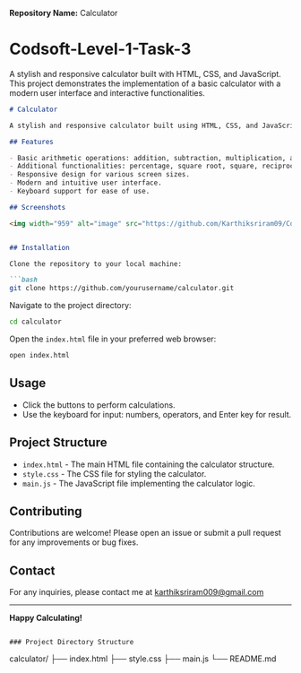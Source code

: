 **Repository Name:** Calculator
# Codsoft-Level-1-Task-3
A stylish and responsive calculator built with HTML, CSS, and JavaScript. This project demonstrates the implementation of a basic calculator with a modern user interface and interactive functionalities.

```markdown
# Calculator

A stylish and responsive calculator built using HTML, CSS, and JavaScript. This project showcases a functional calculator with a modern user interface, featuring basic arithmetic operations and additional functionalities such as square roots and percentage calculations.

## Features

- Basic arithmetic operations: addition, subtraction, multiplication, and division.
- Additional functionalities: percentage, square root, square, reciprocal.
- Responsive design for various screen sizes.
- Modern and intuitive user interface.
- Keyboard support for ease of use.

## Screenshots

<img width="959" alt="image" src="https://github.com/Karthiksriram09/Codsoft-Level-1-Task-3/assets/143996957/c33431ac-5bbe-4d76-87a7-503c36f1bbf5">


## Installation

Clone the repository to your local machine:

```bash
git clone https://github.com/yourusername/calculator.git
```

Navigate to the project directory:

```bash
cd calculator
```

Open the `index.html` file in your preferred web browser:

```bash
open index.html
```

## Usage

- Click the buttons to perform calculations.
- Use the keyboard for input: numbers, operators, and Enter key for result.

## Project Structure

- `index.html` - The main HTML file containing the calculator structure.
- `style.css` - The CSS file for styling the calculator.
- `main.js` - The JavaScript file implementing the calculator logic.

## Contributing

Contributions are welcome! Please open an issue or submit a pull request for any improvements or bug fixes.

## Contact

For any inquiries, please contact me at karthiksriram009@gmail.com

---

**Happy Calculating!**
```

### Project Directory Structure

```
calculator/
├── index.html
├── style.css
├── main.js
└── README.md
```
